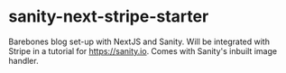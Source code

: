 # sanity-next-stripe-starter
Barebones blog set-up with NextJS and Sanity. Will be integrated with Stripe in a tutorial for https://sanity.io. Comes with Sanity's inbuilt image handler.
